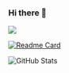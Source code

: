 ### Hi there 👋

![](https://github-profile-summary-cards.vercel.app/api/cards/profile-details?username=k-suke39&theme=swift)

[![Readme Card](https://github-readme-stats.vercel.app/api/pin/?username=k-suke39&repo=activerecorder&theme=swift)](https://github.com/anuraghazra/github-readme-stats)
 
![GitHub Stats](https://github-readme-stats.vercel.app/api?username=k-suke39&show_icons=true&theme=swift)
